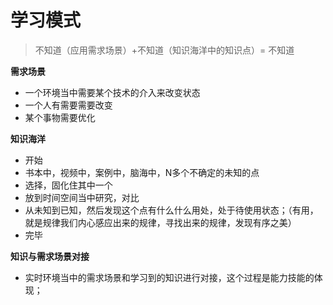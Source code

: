 # 学习模式



> 不知道（应用需求场景）+不知道（知识海洋中的知识点）= 不知道

**需求场景**

* 一个环境当中需要某个技术的介入来改变状态
* 一个人有需要需要改变
* 某个事物需要优化

**知识海洋**

* 开始
* 书本中，视频中，案例中，脑海中，N多个不确定的未知的点
* 选择，固化住其中一个
* 放到时间空间当中研究，对比
* 从未知到已知，然后发现这个点有什么什么用处，处于待使用状态；（有用，就是规律我们内心感应出来的规律，寻找出来的规律，发现有序之美）
* 完毕

**知识与需求场景对接**

* 实时环境当中的需求场景和学习到的知识进行对接，这个过程是能力技能的体现；

